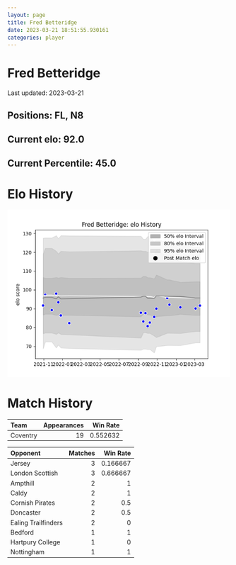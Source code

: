 ```yaml
---  
layout: page  
title: Fred Betteridge  
date: 2023-03-21 18:51:55.930161  
categories: player  
---
```

# Fred Betteridge


Last updated: 2023-03-21
## Positions: FL, N8

## Current elo: 92.0

## Current Percentile: 45.0

# Elo History


![elo history](history_FredBetteridge.png)
# Match History


| Team     |   Appearances |   Win Rate |
|:---------|--------------:|-----------:|
| Coventry |            19 |   0.552632 |

| Opponent            |   Matches |   Win Rate |
|:--------------------|----------:|-----------:|
| Jersey              |         3 |   0.166667 |
| London Scottish     |         3 |   0.666667 |
| Ampthill            |         2 |   1        |
| Caldy               |         2 |   1        |
| Cornish Pirates     |         2 |   0.5      |
| Doncaster           |         2 |   0.5      |
| Ealing Trailfinders |         2 |   0        |
| Bedford             |         1 |   1        |
| Hartpury College    |         1 |   0        |
| Nottingham          |         1 |   1        |